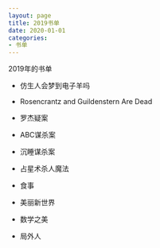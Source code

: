 ```yaml
---
layout: page
title: 2019书单
date: 2020-01-01
categories: 
- 书单
---
```


2019年的书单

- 仿生人会梦到电子羊吗

- Rosencrantz and Guildenstern Are Dead 

- 罗杰疑案

- ABC谋杀案

- 沉睡谋杀案

- 占星术杀人魔法

- 食事

- 美丽新世界

- 数学之美

- 局外人

